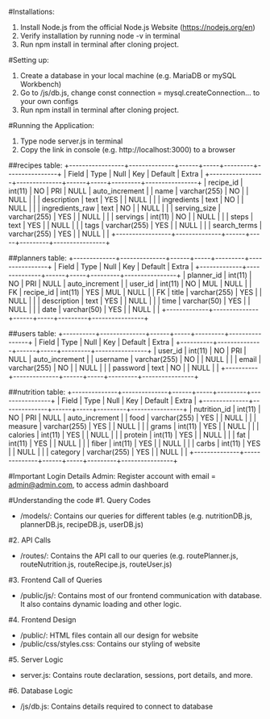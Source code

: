 #Installations:
  1. Install Node.js from the official Node.js Website (https://nodejs.org/en)
  2. Verify installation by running node -v in terminal 
  3. Run npm install in terminal after cloning project. 

#Setting up:
  1. Create a database in your local machine (e.g. MariaDB or mySQL Workbench)
  2. Go to /js/db.js, change const connection = mysql.createConnection... to your own configs
  3. Run npm install in terminal after cloning project. 

#Running the Application:
  1. Type node server.js in terminal
  2. Copy the link in console (e.g. http://localhost:3000) to a browser

##recipes table: 
   +-----------------+--------------+------+-----+---------+----------------+
  | Field           | Type         | Null | Key | Default | Extra          |
  +-----------------+--------------+------+-----+---------+----------------+
  | recipe_id       | int(11)      | NO   | PRI | NULL    | auto_increment |
  | name            | varchar(255) | NO   |     | NULL    |                |
  | description     | text         | YES  |     | NULL    |                |
  | ingredients     | text         | NO   |     | NULL    |                |
  | ingredients_raw | text         | NO   |     | NULL    |                |
  | serving_size    | varchar(255) | YES  |     | NULL    |                |
  | servings        | int(11)      | NO   |     | NULL    |                |
  | steps           | text         | YES  |     | NULL    |                |
  | tags            | varchar(255) | YES  |     | NULL    |                |
  | search_terms    | varchar(255) | YES  |     | NULL    |                |
  +-----------------+--------------+------+-----+---------+----------------+    

##planners table:
  +-------------+--------------+------+-----+---------+----------------+
  | Field       | Type         | Null | Key | Default | Extra          |
  +-------------+--------------+------+-----+---------+----------------+
  | planner_id  | int(11)      | NO   | PRI | NULL    | auto_increment |
  | user_id     | int(11)      | NO   | MUL | NULL    |                | FK
  | recipe_id   | int(11)      | YES  | MUL | NULL    |                | FK
  | title       | varchar(255) | YES  |     | NULL    |                |
  | description | text         | YES  |     | NULL    |                |
  | time        | varchar(50)  | YES  |     | NULL    |                |
  | date        | varchar(50)  | YES  |     | NULL    |                |
  +-------------+--------------+------+-----+---------+----------------+

##users table:
  +----------+--------------+------+-----+---------+----------------+
  | Field    | Type         | Null | Key | Default | Extra          |
  +----------+--------------+------+-----+---------+----------------+
  | user_id  | int(11)      | NO   | PRI | NULL    | auto_increment |
  | username | varchar(255) | NO   |     | NULL    |                |
  | email    | varchar(255) | NO   |     | NULL    |                |
  | password | text         | NO   |     | NULL    |                |
  +----------+--------------+------+-----+---------+----------------+

##nutrition table:
  +--------------+--------------+------+-----+---------+----------------+
  | Field        | Type         | Null | Key | Default | Extra          |
  +--------------+--------------+------+-----+---------+----------------+
  | nutrition_id | int(11)      | NO   | PRI | NULL    | auto_increment |
  | food         | varchar(255) | YES  |     | NULL    |                |
  | measure      | varchar(255) | YES  |     | NULL    |                |
  | grams        | int(11)      | YES  |     | NULL    |                |
  | calories     | int(11)      | YES  |     | NULL    |                |
  | protein      | int(11)      | YES  |     | NULL    |                |
  | fat          | int(11)      | YES  |     | NULL    |                |
  | fiber        | int(11)      | YES  |     | NULL    |                |
  | carbs        | int(11)      | YES  |     | NULL    |                |
  | category     | varchar(255) | YES  |     | NULL    |                |
  +--------------+--------------+------+-----+---------+----------------+

#Important Login Details
Admin: Register account with email = admin@admin.com, to access admin dashboard

#Understanding the code
#1. Query Codes 
- /models/: Contains our queries for different tables (e.g. nutritionDB.js, plannerDB.js, recipeDB.js, userDB.js)

#2. API Calls
- /routes/: Contains the API call to our queries (e.g. routePlanner.js, routeNutrition.js, routeRecipe.js, routeUser.js)

#3. Frontend Call of Queries
- /public/js/: Contains most of our frontend communication with database. It also contains dynamic loading and other logic.

#4. Frontend Design
- /public/: HTML files contain all our design for website
- /public/css/styles.css: Contains our styling of website

#5. Server Logic
- server.js: Contains route declaration, sessions, port details, and more.

#6. Database Logic
- /js/db.js: Contains details required to connect to database 
